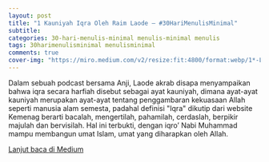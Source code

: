 ```yaml
---  
layout: post
title: "1 Kauniyah Iqra Oleh Raim Laode — #30HariMenulisMinimal"
subtitle: 
categories: 30-hari-menulis-minimal menulis-minimal menulis
tags: 30harimenulisminimal menulisminimal
comments: true
cover-img: "https://miro.medium.com/v2/resize:fit:4800/format:webp/1*-LXvRsYHPzQnV0YSSenpTw.png"
---
```


Dalam sebuah podcast bersama Anji, Laode akrab disapa menyampaikan bahwa iqra secara harfiah disebut sebagai ayat kauniyah, dimana ayat-ayat kauniyah merupakan ayat-ayat tentang penggambaran kekuasaan Allah seperti manusia alam semesta, padahal definisi "Iqra" dikutip dari website Kemenag berarti bacalah, mengertilah, pahamilah, cerdaslah, berpikir majulah dan bervisilah. Hal ini terbukti, dengan iqro’ Nabi Muhammad mampu membangun umat Islam, umat yang diharapkan oleh Allah.

[Lanjut baca di Medium](https://link.medium.com/IBGdtf3Qoyb)